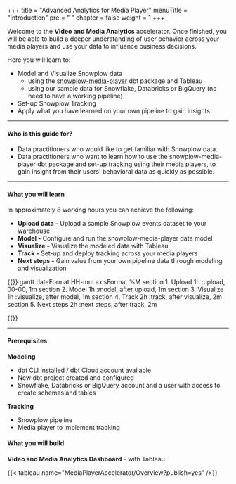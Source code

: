 +++
title = "Advanced Analytics for Media Player"
menuTitle = "Introduction"
pre = "<i class='fas fa-rocket'></i> "
chapter = false
weight = 1
+++

Welcome to the **Video and Media Analytics** accelerator. Once finished, you will be able to build a deeper understanding of user behavior across your media players and use your data to influence business decisions.

Here you will learn to:

* Model and Visualize Snowplow data
  - using the [snowplow-media-player](https://hub.getdbt.com/snowplow/snowplow_media_player/latest/) dbt package and Tableau
  - using our sample data for Snowflake, Databricks or BigQuery (no need to have a working pipeline)
* Set-up Snowplow Tracking
* Apply what you have learned on your own pipeline to gain insights

***

#### Who is this guide for?

- Data practitioners who would like to get familiar with Snowplow data.
- Data practitioners who want to learn how to use the snowplow-media-player dbt package and set-up tracking using their media players, to gain insight from their users' behavioral data as quickly as possible.

***

#### What you will learn

In approximately 8 working hours you can achieve the following:

- **Upload data -** Upload a sample Snowplow events dataset to your warehouse
- **Model -** Configure and run the snowplow-media-player data model
- **Visualize -** Visualize the modeled data with Tableau
- **Track -** Set-up and deploy tracking across your media players
- **Next steps -** Gain value from your own pipeline data through modeling and visualization


{{<mermaid>}}
gantt
        dateFormat  HH-mm
        axisFormat %M
        section 1. Upload
        1h          :upload, 00-00, 1m
        section 2. Model
        1h          :model, after upload, 1m
        section 3. Visualize
        1h          :visualize, after model, 1m
        section 4. Track
        2h          :track, after visualize, 2m
        section 5. Next steps
        2h          :next steps, after track, 2m

{{</mermaid >}}

***

#### Prerequisites

**Modeling**
- dbt CLI installed / dbt Cloud account available
- New dbt project created and configured
- Snowflake, Databricks or BigQuery account and a user with access to create schemas and tables

**Tracking**
- Snowplow pipeline
- Media player to implement tracking

#### What you will build

**Video and Media Analytics Dashboard** - with Tableau

{{< tableau name="MediaPlayerAccelerator/Overview?publish=yes" />}}
